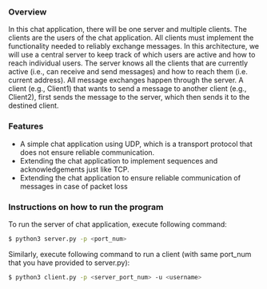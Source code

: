 ### Overview
In this chat application, there will be one server and multiple clients. The clients are the users of the chat application. All clients must implement the functionality needed to reliably exchange messages. In this architecture, we will use a central server to keep track of which users are active and how to reach individual users. The server knows all the clients that are currently active (i.e., can receive and send messages) and how to reach them (i.e. current address). All message exchanges happen through the server. A client (e.g., Client1) that wants to send a message to another client (e.g., Client2), first sends the message to the server, which then sends it to the destined client.

### Features
- A simple chat application using UDP, which is a transport protocol that does not ensure reliable communication.
- Extending the chat application to implement sequences and acknowledgements just like TCP.
- Extending the chat application to ensure reliable communication of messages in case of packet loss

### Instructions on how to run the program
To run the server of chat application, execute following command:
```bash
$ python3 server.py -p <port_num>
```
Similarly, execute following command to run a client (with same port_num that you have provided to server.py):
```bash
$ python3 client.py -p <server_port_num> -u <username>
```
